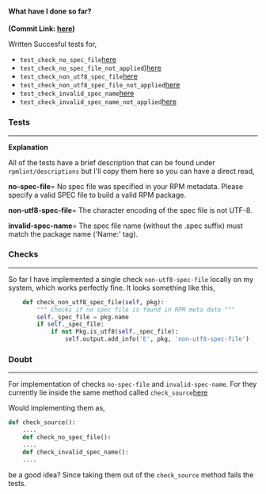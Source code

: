 #### What have I done so far? 
**(Commit Link: [here](https://github.com/rpm-software-management/rpmlint/compare/master...thisisshub:gsoc-rpmlint-dev?expand=1))**


Written Succesful tests for,
- `test_check_no_spec_file`[here](https://github.com/thisisshub/rpmlint/blob/60371329106df7c46b8049bc59b33d08839c46b4/test/test_speccheck.py#L70)
- `test_check_no_spec_file_not_applied`)[here](https://github.com/thisisshub/rpmlint/blob/60371329106df7c46b8049bc59b33d08839c46b4/test/test_speccheck.py#L79)
- `test_check_non_utf8_spec_file`[here](https://github.com/thisisshub/rpmlint/blob/60371329106df7c46b8049bc59b33d08839c46b4/test/test_speccheck.py#L88)
- `test_check_non_utf8_spec_file_not_applied`[here](https://github.com/thisisshub/rpmlint/blob/60371329106df7c46b8049bc59b33d08839c46b4/test/test_speccheck.py#L98)
- `test_check_invalid_spec_name`[here](https://github.com/thisisshub/rpmlint/blob/60371329106df7c46b8049bc59b33d08839c46b4/test/test_speccheck.py#L108)
- `test_check_invalid_spec_name_not_applied`[here](https://github.com/thisisshub/rpmlint/blob/60371329106df7c46b8049bc59b33d08839c46b4/test/test_speccheck.py#L117)

### Tests
-------------

**Explanation**

All of the tests have a brief description that can be 
found under  `rpmlint/descriptions`
but I'll copy them here so you can have a direct read,

**no-spec-file**=
No spec file was specified in your RPM metadata. Please specify a valid
SPEC file to build a valid RPM package.

**non-utf8-spec-file**=
The character encoding of the spec file is not UTF-8.

**invalid-spec-name**=
The spec file name (without the .spec suffix) must match the package name
('Name:' tag).

### Checks
------
So far I have implemented a single check `non-utf8-spec-file` locally on my system,
which works perfectly fine. It looks something like this,

```python
    def check_non_utf8_spec_file(self, pkg):
        """ Checks if no spec file is found in RPM meta data """
        self._spec_file = pkg.name
        if self._spec_file:
            if not Pkg.is_utf8(self._spec_file):
                self.output.add_info('E', pkg, 'non-utf8-spec-file')
```

### Doubt
----------

For implementation of checks `no-spec-file` and `invalid-spec-name`.
For they currently lie inside the same method called `check_source`[here](https://github.com/thisisshub/rpmlint/blob/60371329106df7c46b8049bc59b33d08839c46b4/rpmlint/checks/SpecCheck.py#L126)

Would implementing them as,

```python
def check_source():
    ....
    def check_no_spec_file():
    ....
    def check_invalid_spec_name():
    .... 
```
be a good idea? Since taking them out of the `check_source` method fails the tests.
